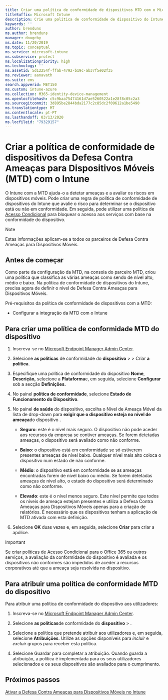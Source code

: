 ```yaml
---
title: Criar uma política de conformidade de dispositivos MTD com o Microsoft Intune
titleSuffix: Microsoft Intune
description: Crie uma política de conformidade de dispositivo do Intune que utilize os níveis de ameaça de parceiro MTD para determinar se um dispositivo móvel pode aceder a recursos da empresa.
keywords: ''
author: brenduns
ms.author: brenduns
manager: dougeby
ms.date: 11/20/2019
ms.topic: conceptual
ms.service: microsoft-intune
ms.subservice: protect
ms.localizationpriority: high
ms.technology: ''
ms.assetid: 5d12254f-ffab-4792-b19c-ab37f5e02f35
ms.reviewer: aanavath
ms.suite: ems
search.appverid: MET150
ms.custom: intune-azure
ms.collection: M365-identity-device-management
ms.openlocfilehash: c5c9baa75474161d7ae5260522a1e28f8c05c2a3
ms.sourcegitcommit: 3d895be2844bda2177c2c85dc2f09612a1be5490
ms.translationtype: MT
ms.contentlocale: pt-PT
ms.lasthandoff: 03/13/2020
ms.locfileid: "79329157"
---
```

# <a name="create-mobile-threat-defense-mtd-device-compliance-policy-with-intune"></a>Criar a política de conformidade de dispositivos da Defesa Contra Ameaças para Dispositivos Móveis (MTD) com o Intune

O Intune com a MTD ajuda-o a detetar ameaças e a avaliar os riscos em dispositivos móveis. Pode criar uma regra de política de conformidade de dispositivos do Intune que avalie o risco para determinar se o dispositivo está ou não em conformidade. Em seguida, pode utilizar uma política de [Acesso Condicional](create-conditional-access-intune.md) para bloquear o acesso aos serviços com base na conformidade do dispositivo.

> [!NOTE]
> Estas informações aplicam-se a todos os parceiros de Defesa Contra Ameaças para Dispositivos Móveis.

## <a name="before-you-begin"></a>Antes de começar

Como parte da configuração da MTD, na consola do parceiro MTD, criou uma política que classifica as várias ameaças como sendo de nível alto, médio e baixo. Na política de conformidade de dispositivos do Intune, precisa agora de definir o nível de Defesa Contra Ameaças para Dispositivos Móveis.

Pré-requisitos da política de conformidade de dispositivos com a MTD:

- Configurar a integração da MTD com o Intune

## <a name="to-create-an-mtd-device-compliance-policy"></a>Para criar uma política de conformidade MTD do dispositivo

1. Inscreva-se no [Microsoft Endpoint Manager Admin Center](https://go.microsoft.com/fwlink/?linkid=2109431).

2. Selecione **as políticas** de conformidade do **dispositivo** >  > Criar **a política**.

3. Especifique uma política de conformidade do dispositivo **Nome**, **Descrição,** selecione a **Plataforma**e, em seguida, selecione **Configurar** sob a secção **Definições.**

4. No painel **política de conformidade**, selecione **Estado de Funcionamento do Dispositivo**.

5. No painel **de saúde** do dispositivo, escolha o Nível de Ameaça Móvel da lista de drop-down para **exigir que o dispositivo esteja no nível de ameaça**do dispositivo .

   - **Seguro**: este é o nível mais seguro. O dispositivo não pode aceder aos recursos da empresa se contiver ameaças. Se forem detetadas ameaças, o dispositivo será avaliado como não conforme.

   - **Baixo**: o dispositivo está em conformidade se só estiverem presentes ameaças de nível baixo. Qualquer nível mais alto coloca o dispositivo num estado de não conforme.

   - **Médio**: o dispositivo está em conformidade se as ameaças encontradas forem de nível baixo ou médio. Se forem detetadas ameaças de nível alto, o estado do dispositivo será determinado como não conforme.

   - **Elevado**: este é o nível menos seguro. Este nível permite que todos os níveis de ameaça estejam presentes e utiliza a Defesa Contra Ameaças para Dispositivos Móveis apenas para a criação de relatórios. É necessário que os dispositivos tenham a aplicação de MTD ativada com esta definição.

6. Selecione **OK** duas vezes e, em seguida, selecione **Criar** para criar a apólice.

> [!IMPORTANT]
> Se criar políticas de Acesso Condicional para o Office 365 ou outros serviços, a avaliação da conformidade do dispositivo é avaliada e os dispositivos não conformes são impedidos de aceder a recursos corporativos até que a ameaça seja resolvida no dispositivo.

## <a name="to-assign-an-mtd-device-compliance-policy"></a>Para atribuir uma política de conformidade MTD do dispositivo

Para atribuir uma política de conformidade do dispositivo aos utilizadores:

1. Inscreva-se no [Microsoft Endpoint Manager Admin Center](https://go.microsoft.com/fwlink/?linkid=2109431).

2. Selecione **as políticas**de conformidade do **dispositivo** > .

3. Selecione a política que pretende atribuir aos utilizadores e, em seguida, selecione **Atribuições**. Utilize as opções disponíveis para *incluir* e *excluir* grupos para receber esta política.  

4. Selecione Guardar para completar a atribuição. Quando guarda a atribuição, a política é implementada para os seus utilizadores selecionados e os seus dispositivos são avaliados para o cumprimento.

## <a name="next-steps"></a>Próximos passos

[Ativar a Defesa Contra Ameaças para Dispositivos Móveis no Intune](mtd-connector-enable.md)

